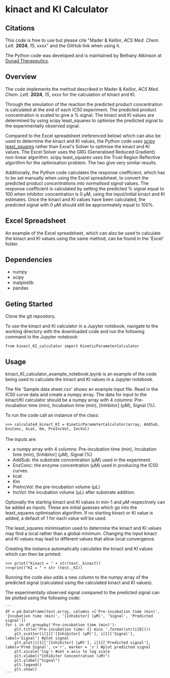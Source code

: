 # kinact and KI Calculator

## Citations
This code is free to use but please cite "Mader & Keillor, *ACS Med. Chem. Lett.* **2024**, *15*, xxxx" and the GitHub link when using it. <br>

The Python code was developed and is maintained by Bethany Atkinson at [Dunad Therapeutics](https://www.dunadtx.com/).

## Overview

The code implements the method described in Mader & Keillor, *ACS Med. Chem. Lett.* **2024**, *15*, xxxx for the calculation of kinact and KI. <br>

Through the simulation of the reaction the predicted product concentration is calculated at the end of each IC50 experiment. The predicted product concentration is scaled to give a % signal. The kinact and KI values are determined by using scipy least_squares to optimise the predicted signal to the experimentally observed signal. 

Compared to the Excel spreadsheet (referenced below) which can also be used to determine the kinact and KI values, the Python code uses [scipy least_squares](https://docs.scipy.org/doc/scipy/reference/generated/scipy.optimize.least_squares.html#r20fc1df64af7-stir) rather than Excel's Solver to optimise the kinact and KI values. The Excel Solver uses the GRG (Generalised Reduced Gradient) non-linear algorithm. scipy least_squares uses the Trust Region Reflective algorithm for the optimisation problem. The two give very similar results.

Additionally, the Python code calculates the response coefficient, which has to be set manually when using the Excel spreadsheet, to convert the predicted product *concentrations* into *normalised signal* values. The response coefficient is calculated by setting the predicted % signal equal to 100 when inhibitor concentration is 0 µM, using the input/initial kinact and KI estimates. Once the kinact and KI values have been calculated, the predicted signal with 0 µM should still be approximately equal to 100%.

## Excel Spreadsheet

An example of the Excel spreadsheet, which can also be used to calculate the kinact and KI values using the same method, can be found in the 'Excel' folder. 

## Dependencies
- numpy
- scipy
- matplotlib
- pandas

## Geting Started
Clone the git repository.

To use the kinact and KI calculator in a Jupyter notebook, navigate to the working directory with the downloaded code and run the following command in the Jupyter notebook: <br>

`from kinact_KI_calculator import KineticParameterCalculator`

## Usage
kinact_KI_calculator_example_notebook.ipynb is an example of the code being used to calculate the kinact and KI values in a Jupyter notebook. <br>

The file 'Sample data sheet.csv' shows an example input file. Read in the IC50 curve data and create a numpy array. The data for input to the kinact/KI calculator should be a numpy array with 4 columns: Pre-incubation time (min), Incubation time (min), [Inhibitor] (µM), Signal (%). <br>

To run the code call an instance of the class: <br>

`>>> calculated_kinact_KI = KineticParameterCalculator(array, AddSub, EnzConc, kcat, Km, PreIncVol, IncVol)` <br>
<br>
The inputs are:
- a numpy array with 4 columns: Pre-incubation time (min), Incubation time (min), [Inhibitor] (µM), Signal (%)
- AddSub: the substrate concentration (µM) used in the experiment. 
- EnzConc: the enzyme concentration (µM) used in producing the IC50 curves.
- kcat
- Km
- PreIncVol: the pre-incubation volume (µL)
- IncVol: the incubation volume (µL) after substrate addition.

Optionally the starting kinact and KI values in min-1 and µM respectively can be added as inputs. These are initial guesses which go into the least_squares optimisation algorithm. If no starting kinact or KI value is added, a default of 1 for each value will be used. <br>

The least_squares minimisation used to determine the kinact and KI values may find a local rather than a global minimum. Changing the input kinact and KI values may lead to different values that allow local convergence. 

Creating the instance automatically calculates the kinact and KI values which can then be printed: <br>

`>>> print("kinact = " + str(test._kinact))` <br>
`>>>print("KI = " + str (test._KI))` <br>

Running the code also adds a new column to the numpy array of the predicted signal (calculated using the calculated kinact and KI values). <br>

The experimentally observed signal compared to the predicted signal can be plotted using the following code: <br>

    ```
    df = pd.DataFrame(test.array, columns =['Pre-incubation time (min)', 'Incubation time (min)', '[Inhibitor] (µM)', 'Signal', 'Predicted signal'])
    for i in df.groupby('Pre-incubation time (min)'):
        plt.title('Pre-incubation time: {} mins '.format(str(i[0])))
        plt.scatter(i[1]['[Inhibitor] (µM)'], i[1]['Signal'], label='Signal') #plot signal
        plt.plot(i[1]['[Inhibitor] (µM)'], i[1]['Predicted signal'], label='Pred Signal', c='r', marker = 's') #plot predicted signal
        plt.xscale('log') #set x-axis to log scale 
        plt.xlabel("Inhibitor Concentration (uM)")
        plt.ylabel("Signal")
        plt.legend()
        plt.show()
    ```



